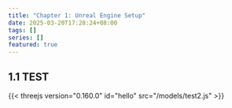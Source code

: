 ```yaml
---
title: "Chapter 1: Unreal Engine Setup"
date: 2025-03-20T17:28:24+08:00
tags: []
series: []
featured: true
---
```


## 1.1 TEST
{{< threejs version="0.160.0" id="hello" src="/models/test2.js" >}}
